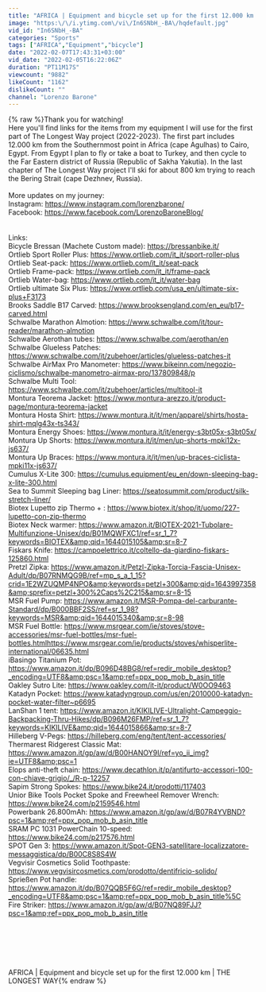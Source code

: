 ```yaml
---
title: "AFRICA | Equipment and bicycle set up for the first 12.000 km | THE LONGEST WAY"
image: "https:\/\/i.ytimg.com\/vi\/In6SNbH_-BA\/hqdefault.jpg"
vid_id: "In6SNbH_-BA"
categories: "Sports"
tags: ["AFRICA","Equipment","bicycle"]
date: "2022-02-07T17:43:31+03:00"
vid_date: "2022-02-05T16:22:06Z"
duration: "PT11M17S"
viewcount: "9882"
likeCount: "1162"
dislikeCount: ""
channel: "Lorenzo Barone"
---
```

{% raw %}Thank you for watching!<br />Here you'll find links for the items from my equipment I will use for the first part of The Longest Way project (2022-2023). The first part includes 12.000 km from the Southernmost point in Africa (cape Agulhas) to Cairo, Egypt. From Egypt I plan to fly or take a boat to Turkey, and then cycle to the Far Eastern district of Russia (Republic of Sakha Yakutia). In the last chapter of The Longest Way project I'll ski for about 800 km trying to reach the Bering Strait (cape Dezhnev, Russia).<br /><br />More updates on my journey:<br />Instagram: <a rel="nofollow" target="blank" href="https://www.instagram.com/lorenzbarone/">https://www.instagram.com/lorenzbarone/</a><br />Facebook: <a rel="nofollow" target="blank" href="https://www.facebook.com/LorenzoBaroneBlog/">https://www.facebook.com/LorenzoBaroneBlog/</a><br /><br /><br />Links:<br />Bicycle Bressan (Machete Custom made): <a rel="nofollow" target="blank" href="https://bressanbike.it/">https://bressanbike.it/</a><br />Ortlieb Sport Roller Plus: <a rel="nofollow" target="blank" href="https://www.ortlieb.com/it_it/sport-roller-plus">https://www.ortlieb.com/it_it/sport-roller-plus</a><br />Ortlieb Seat-pack: <a rel="nofollow" target="blank" href="https://www.ortlieb.com/it_it/seat-pack">https://www.ortlieb.com/it_it/seat-pack</a><br />Ortlieb Frame-pack: <a rel="nofollow" target="blank" href="https://www.ortlieb.com/it_it/frame-pack">https://www.ortlieb.com/it_it/frame-pack</a><br />Ortlieb Water-bag: <a rel="nofollow" target="blank" href="https://www.ortlieb.com/it_it/water-bag">https://www.ortlieb.com/it_it/water-bag</a><br />Ortlieb ultimate Six Plus: <a rel="nofollow" target="blank" href="https://www.ortlieb.com/usa_en/ultimate-six-plus+F3173">https://www.ortlieb.com/usa_en/ultimate-six-plus+F3173</a><br />Brooks Saddle B17 Carved: <a rel="nofollow" target="blank" href="https://www.brooksengland.com/en_eu/b17-carved.html">https://www.brooksengland.com/en_eu/b17-carved.html</a><br />Schwalbe Marathon Almotion: <a rel="nofollow" target="blank" href="https://www.schwalbe.com/it/tour-reader/marathon-almotion">https://www.schwalbe.com/it/tour-reader/marathon-almotion</a><br />Schwalbe Aerothan tubes: <a rel="nofollow" target="blank" href="https://www.schwalbe.com/aerothan/en">https://www.schwalbe.com/aerothan/en</a><br />Schwalbe Glueless Patches: <a rel="nofollow" target="blank" href="https://www.schwalbe.com/it/zubehoer/articles/glueless-patches-it">https://www.schwalbe.com/it/zubehoer/articles/glueless-patches-it</a><br />Schwalbe AirMax Pro Manometer: <a rel="nofollow" target="blank" href="https://www.bikeinn.com/negozio-ciclismo/schwalbe-manometro-airmax-pro/137809848/p">https://www.bikeinn.com/negozio-ciclismo/schwalbe-manometro-airmax-pro/137809848/p</a><br />Schwalbe Multi Tool: <a rel="nofollow" target="blank" href="https://www.schwalbe.com/it/zubehoer/articles/multitool-it">https://www.schwalbe.com/it/zubehoer/articles/multitool-it</a><br />Montura Teorema Jacket: <a rel="nofollow" target="blank" href="https://www.montura-arezzo.it/product-page/montura-teorema-jacket">https://www.montura-arezzo.it/product-page/montura-teorema-jacket</a><br />Montura Hosta Shirt: <a rel="nofollow" target="blank" href="https://www.montura.it/it/men/apparel/shirts/hosta-shirt-mqlg43x-ts343/">https://www.montura.it/it/men/apparel/shirts/hosta-shirt-mqlg43x-ts343/</a><br />Montura Energy Shoes: <a rel="nofollow" target="blank" href="https://www.montura.it/it/energy-s3bt05x-s3bt05x/">https://www.montura.it/it/energy-s3bt05x-s3bt05x/</a><br />Montura Up Shorts: <a rel="nofollow" target="blank" href="https://www.montura.it/it/men/up-shorts-mpki12x-js637/">https://www.montura.it/it/men/up-shorts-mpki12x-js637/</a><br />Montura Up Braces: <a rel="nofollow" target="blank" href="https://www.montura.it/it/men/up-braces-ciclista-mpki11x-js637/">https://www.montura.it/it/men/up-braces-ciclista-mpki11x-js637/</a><br />Cumulus X-Lite 300: <a rel="nofollow" target="blank" href="https://cumulus.equipment/eu_en/down-sleeping-bag-x-lite-300.html">https://cumulus.equipment/eu_en/down-sleeping-bag-x-lite-300.html</a><br />Sea to Summit Sleeping bag Liner: <a rel="nofollow" target="blank" href="https://seatosummit.com/product/silk-stretch-liner/">https://seatosummit.com/product/silk-stretch-liner/</a><br />Biotex Lupetto zip Thermo + : <a rel="nofollow" target="blank" href="https://www.biotex.it/shop/it/uomo/227-lupetto-con-zip-thermo">https://www.biotex.it/shop/it/uomo/227-lupetto-con-zip-thermo</a><br />Biotex Neck warmer: <a rel="nofollow" target="blank" href="https://www.amazon.it/BIOTEX-2021-Tubolare-Multifunzione-Unisex/dp/B01MQWFXC1/ref=sr_1_7?keywords=BIOTEX&amp;qid=1644015105&amp;sr=8-7">https://www.amazon.it/BIOTEX-2021-Tubolare-Multifunzione-Unisex/dp/B01MQWFXC1/ref=sr_1_7?keywords=BIOTEX&amp;qid=1644015105&amp;sr=8-7</a><br />Fiskars Knife: <a rel="nofollow" target="blank" href="https://campoelettrico.it/coltello-da-giardino-fiskars-125860.html">https://campoelettrico.it/coltello-da-giardino-fiskars-125860.html</a><br />Pretzl Zipka: <a rel="nofollow" target="blank" href="https://www.amazon.it/Petzl-Zipka-Torcia-Fascia-Unisex-Adult/dp/B07RNMQG9B/ref=mp_s_a_1_15?crid=1E2WZUQMP4NPO&amp;keywords=petzl+300&amp;qid=1643997358&amp;sprefix=petzl+300%2Caps%2C215&amp;sr=8-15">https://www.amazon.it/Petzl-Zipka-Torcia-Fascia-Unisex-Adult/dp/B07RNMQG9B/ref=mp_s_a_1_15?crid=1E2WZUQMP4NPO&amp;keywords=petzl+300&amp;qid=1643997358&amp;sprefix=petzl+300%2Caps%2C215&amp;sr=8-15</a><br />MSR Fuel Pump: <a rel="nofollow" target="blank" href="https://www.amazon.it/MSR-Pompa-del-carburante-Standard/dp/B000BBF2SS/ref=sr_1_98?keywords=MSR&amp;qid=1644015340&amp;sr=8-98">https://www.amazon.it/MSR-Pompa-del-carburante-Standard/dp/B000BBF2SS/ref=sr_1_98?keywords=MSR&amp;qid=1644015340&amp;sr=8-98</a><br />MSR Fuel Bottle: <a rel="nofollow" target="blank" href="https://www.msrgear.com/ie/stoves/stove-accessories/msr-fuel-bottles/msr-fuel-bottles.htmlhttps://www.msrgear.com/ie/products/stoves/whisperlite-international/06635.html">https://www.msrgear.com/ie/stoves/stove-accessories/msr-fuel-bottles/msr-fuel-bottles.htmlhttps://www.msrgear.com/ie/products/stoves/whisperlite-international/06635.html</a><br />iBasingo Titanium Pot: <a rel="nofollow" target="blank" href="https://www.amazon.it/dp/B096D48BG8/ref=redir_mobile_desktop?_encoding=UTF8&amp;psc=1&amp;ref=ppx_pop_mob_b_asin_title">https://www.amazon.it/dp/B096D48BG8/ref=redir_mobile_desktop?_encoding=UTF8&amp;psc=1&amp;ref=ppx_pop_mob_b_asin_title</a><br />Oakley Sutro Lite: <a rel="nofollow" target="blank" href="https://www.oakley.com/it-it/product/W0OO9463">https://www.oakley.com/it-it/product/W0OO9463</a><br />Katadyn Pocket: <a rel="nofollow" target="blank" href="https://www.katadyngroup.com/us/en/2010000-katadyn-pocket-water-filter~p6695">https://www.katadyngroup.com/us/en/2010000-katadyn-pocket-water-filter~p6695</a><br />LanShan 1 tent: <a rel="nofollow" target="blank" href="https://www.amazon.it/KIKILIVE-Ultralight-Campeggio-Backpacking-Thru-Hikes/dp/B096M26FMP/ref=sr_1_7?keywords=KIKILIVE&amp;qid=1644015866&amp;sr=8-7">https://www.amazon.it/KIKILIVE-Ultralight-Campeggio-Backpacking-Thru-Hikes/dp/B096M26FMP/ref=sr_1_7?keywords=KIKILIVE&amp;qid=1644015866&amp;sr=8-7</a><br />Hilleberg V-Pegs: <a rel="nofollow" target="blank" href="https://hilleberg.com/eng/tent/tent-accessories/">https://hilleberg.com/eng/tent/tent-accessories/</a><br />Thermarest Ridgerest Classic Mat: <a rel="nofollow" target="blank" href="https://www.amazon.it/gp/aw/d/B00HANOY9I/ref=yo_ii_img?ie=UTF8&amp;psc=1">https://www.amazon.it/gp/aw/d/B00HANOY9I/ref=yo_ii_img?ie=UTF8&amp;psc=1</a><br />Elops anti-theft chain: <a rel="nofollow" target="blank" href="https://www.decathlon.it/p/antifurto-accessori-100-con-chiave-grigio/_/R-p-12257">https://www.decathlon.it/p/antifurto-accessori-100-con-chiave-grigio/_/R-p-12257</a><br />Sapim Strong Spokes: <a rel="nofollow" target="blank" href="https://www.bike24.it/prodotti/117403">https://www.bike24.it/prodotti/117403</a><br />Unior Bike Tools Pocket Spoke and Freewheel Remover Wrench: <a rel="nofollow" target="blank" href="https://www.bike24.com/p2159546.html">https://www.bike24.com/p2159546.html</a><br />Powerbank 26.800mAh: <a rel="nofollow" target="blank" href="https://www.amazon.it/gp/aw/d/B07R4YVBND?psc=1&amp;ref=ppx_pop_mob_b_asin_title">https://www.amazon.it/gp/aw/d/B07R4YVBND?psc=1&amp;ref=ppx_pop_mob_b_asin_title</a><br />SRAM PC 1031 PowerChain 10-speed: <a rel="nofollow" target="blank" href="https://www.bike24.com/p217576.html">https://www.bike24.com/p217576.html</a><br />SPOT Gen 3: <a rel="nofollow" target="blank" href="https://www.amazon.it/Spot-GEN3-satellitare-localizzatore-messaggistica/dp/B00C8S8S4W">https://www.amazon.it/Spot-GEN3-satellitare-localizzatore-messaggistica/dp/B00C8S8S4W</a><br />Vegvisir Cosmetics Solid Toothpaste: <a rel="nofollow" target="blank" href="https://www.vegvisircosmetics.com/prodotto/dentifricio-solido/">https://www.vegvisircosmetics.com/prodotto/dentifricio-solido/</a><br />Sprießen Pot handle: <a rel="nofollow" target="blank" href="https://www.amazon.it/dp/B07QQB5F6G/ref=redir_mobile_desktop?_encoding=UTF8&amp;psc=1&amp;ref=ppx_pop_mob_b_asin_title%5C">https://www.amazon.it/dp/B07QQB5F6G/ref=redir_mobile_desktop?_encoding=UTF8&amp;psc=1&amp;ref=ppx_pop_mob_b_asin_title%5C</a><br />Fire Striker: <a rel="nofollow" target="blank" href="https://www.amazon.it/gp/aw/d/B07NQ89FJJ?psc=1&amp;ref=ppx_pop_mob_b_asin_title">https://www.amazon.it/gp/aw/d/B07NQ89FJJ?psc=1&amp;ref=ppx_pop_mob_b_asin_title</a><br /><br /><br /><br /><br /><br /><br />AFRICA | Equipment and bicycle set up for the first 12.000 km | THE LONGEST WAY{% endraw %}
